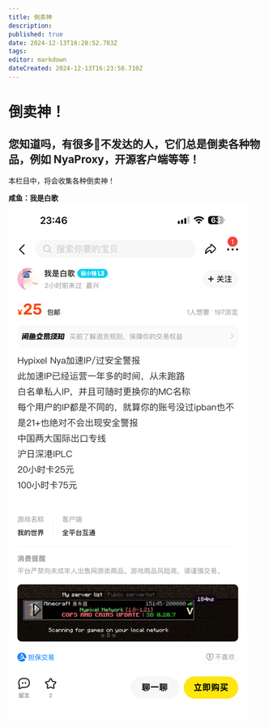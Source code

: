 ```yaml
---
title: 倒卖神
description: 
published: true
date: 2024-12-13T16:28:52.783Z
tags: 
editor: markdown
dateCreated: 2024-12-13T16:23:50.710Z
---
```


# 倒卖神！
## 您知道吗，有很多🧠不发达的人，它们总是倒卖各种物品，例如 NyaProxy，开源客户端等等！

本栏目中，将会收集各种倒卖神！

**咸鱼：我是白歌**
![倒卖神我是白歌.png](/photos/倒卖神我是白歌.png)
